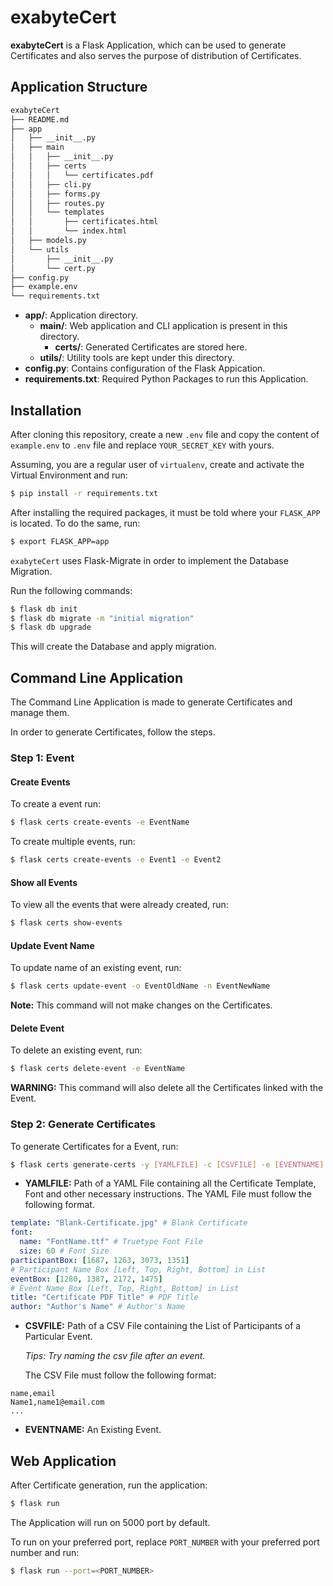 # exabyteCert

**exabyteCert** is a Flask Application, which can be used to generate Certificates and also serves the purpose of distribution of Certificates.

## Application Structure

```bash
exabyteCert
├── README.md
├── app
│   ├── __init__.py
│   ├── main
│   │   ├── __init__.py
│   │   ├── certs
│   │   │   └── certificates.pdf
│   │   ├── cli.py
│   │   ├── forms.py
│   │   ├── routes.py
│   │   └── templates
│   │       ├── certificates.html
│   │       └── index.html
│   ├── models.py
│   └── utils
│       ├── __init__.py
│       └── cert.py
├── config.py
├── example.env
└── requirements.txt
```

* **app/**: Application directory.
    * **main/**: Web application and CLI application is present in this directory.
        * **certs/**: Generated Certificates are stored here.
    * **utils/**: Utility tools are kept under this directory.
* **config.py**: Contains configuration of the Flask Appication.
* **requirements.txt**: Required Python Packages to run this Application.

## Installation

After cloning this repository, create a new `.env` file and copy the content of `example.env` to `.env` file and replace `YOUR_SECRET_KEY` with yours.

Assuming, you are a regular user of `virtualenv`, create and activate the Virtual Environment and run:

```bash
$ pip install -r requirements.txt
```

After installing the required packages, it must be told where your `FLASK_APP` is located. To do the same, run:

```bash
$ export FLASK_APP=app
```

`exabyteCert` uses Flask-Migrate in order to implement the Database Migration.

Run the following commands:

```bash
$ flask db init
$ flask db migrate -m "initial migration"
$ flask db upgrade
```

This will create the Database and apply migration.

## Command Line Application

The Command Line Application is made to generate Certificates and manage them.

In order to generate Certificates, follow the steps.

### Step 1: Event

#### Create Events

To create a event run:

```bash
$ flask certs create-events -e EventName
```

To create multiple events, run:

```bash
$ flask certs create-events -e Event1 -e Event2
```

#### Show all Events

To view all the events that were already created, run:

```bash
$ flask certs show-events
```

#### Update Event Name

To update name of an existing event, run:

```bash
$ flask certs update-event -o EventOldName -n EventNewName
```

**Note:** This command will not make changes on the Certificates.

#### Delete Event

To delete an existing event, run:

```bash
$ flask certs delete-event -e EventName
```

**WARNING:** This command will also delete all the Certificates linked with the Event.

### Step 2: Generate Certificates

To generate Certificates for a Event, run:

```bash
$ flask certs generate-certs -y [YAMLFILE] -c [CSVFILE] -e [EVENTNAME]
```

* **YAMLFILE:** Path of a YAML File containing all the Certificate Template, Font and other necessary instructions. The YAML File must follow the following format.

```YAML
template: "Blank-Certificate.jpg" # Blank Certificate
font:
  name: "FontName.ttf" # Truetype Font File
  size: 60 # Font Size
participantBox: [1687, 1263, 3073, 1351]
# Participant Name Box [Left, Top, Right, Bottom] in List
eventBox: [1280, 1387, 2172, 1475]
# Event Name Box [Left, Top, Right, Bottom] in List
title: "Certificate PDF Title" # PDF Title
author: "Author's Name" # Author's Name
```

* **CSVFILE:** Path of a CSV File containing the List of Participants of a Particular Event.

    *Tips: Try naming the csv file after an event.*

    The CSV File must follow the following format:
```csv
name,email
Name1,name1@email.com
...
```

* **EVENTNAME:** An Existing Event.

## Web Application

After Certificate generation, run the application:

```bash
$ flask run
```

The Application will run on 5000 port by default.

To run on your preferred port, replace `PORT_NUMBER` with your preferred port number and run:

```bash
$ flask run --port=<PORT_NUMBER>
```
